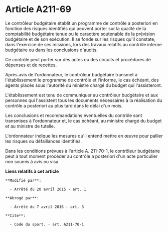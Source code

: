 # Article A211-69

Le contrôleur budgétaire établit un programme de contrôle a posteriori en fonction des risques identifiés qui peuvent porter
sur la qualité de la comptabilité budgétaire tenue ou le caractère soutenable de la prévision budgétaire et de son exécution.
Il se fonde sur les risques qu'il constate, dans l'exercice de ses missions, lors des travaux relatifs au contrôle interne
budgétaire ou dans les conclusions d'audits. 

Ce contrôle peut porter sur des actes ou des circuits et procédures de dépenses et de recettes. 

Après avis de l'ordonnateur, le contrôleur budgétaire transmet à l'établissement le programme de contrôle et l'informe, le
cas échéant, des agents placés sous l'autorité du ministre chargé du budget qui l'assisteront. 

L'établissement est tenu de communiquer au contrôleur budgétaire et aux personnes qui l'assistent tous les documents
nécessaires à la réalisation du contrôle a posteriori au plus tard dans le délai d'un mois. 

Les conclusions et recommandations éventuelles du contrôle sont transmises à l'ordonnateur et, le cas échéant, au ministre
chargé du budget et au ministre de tutelle. 

L'ordonnateur indique les mesures qu'il entend mettre en œuvre pour pallier les risques ou défaillances identifiés. 

Dans les conditions prévues à l'article A. 211-70-1, le contrôleur budgétaire peut à tout moment procéder au contrôle a
posteriori d'un acte particulier non soumis à avis ou visa.

**Liens relatifs à cet article**

	**Modifié par**:

	  - Arrêté du 20 avril 2015 - art. 1

	**Abrogé par**:

	  - Arrêté du 7 avril 2016 - art. 3

	**Cite**:

	  - Code du sport. - art. A211-70-1
